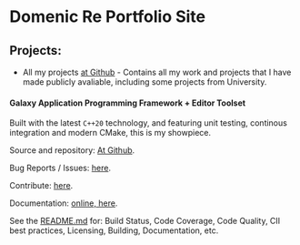 Domenic Re Portfolio Site
=========================
## Projects:

- All my projects [at Github](https://github.com/DomRe?tab=repositories) -  Contains all my work and projects that I have made publicly avaliable, including some projects from University.

#### Galaxy Application Programming Framework + Editor Toolset

Built with the latest `C++20` technology, and featuring unit testing, continous integration and modern CMake, this is my showpiece.

Source and repository: [At Github](https://github.com/DomRe/galaxy).

Bug Reports / Issues: [here](https://github.com/DomRe/galaxy/issues).

Contribute: [here](https://github.com/DomRe/galaxy/pulls).

Documentation: [online, here](https://domre.github.io/galaxy/).

See the [README.md](https://github.com/DomRe/galaxy/blob/master/README.md) for: Build Status, Code Coverage, Code Quality, CII best practices, Licensing, Building, Documentation, etc.
